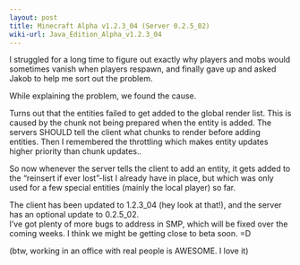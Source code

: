 ```yaml
---
layout: post
title: Minecraft Alpha v1.2.3_04 (Server 0.2.5_02)
wiki-url: Java_Edition_Alpha_v1.2.3_04
---
```


I struggled for a long time to figure out exactly why players and mobs would sometimes vanish when players respawn,
and finally gave up and asked Jakob to help me sort out the problem.

While explaining the problem, we found the cause.

Turns out that the entities failed to get added to the global render list.
This is caused by the chunk not being prepared when the entity is added.
The servers SHOULD tell the client what chunks to render before adding entities.
Then I remembered the throttling which makes entity updates higher priority than chunk updates..

So now whenever the server tells the client to add an entity,
it gets added to the “reinsert if ever lost”-list I already have in place,
but which was only used for a few special entities (mainly the local player) so far.

The client has been updated to 1.2.3_04 (hey look at that!),
and the server has an optional update to 0.2.5_02.<br>
I’ve got plenty of more bugs to address in SMP, which will be fixed over the coming weeks.
I think we might be getting close to beta soon. =D

(btw, working in an office with real people is AWESOME. I love it)
